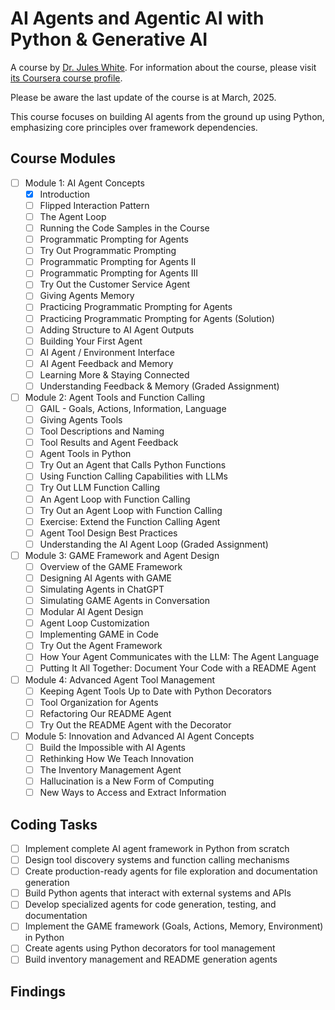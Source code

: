 # AI Agents and Agentic AI with Python & Generative AI

A course by [Dr. Jules White](https://engineering.vanderbilt.edu/bio/?pid=jules-white).
For information about the course, please visit [its Coursera course profile](https://www.coursera.org/learn/ai-agents-python#outcomes).

Please be aware the last update of the course is at March, 2025.

This course focuses on building AI agents from the ground up using Python, emphasizing core principles over framework dependencies.

## Course Modules

- [ ] Module 1: AI Agent Concepts
  - [x] Introduction
  - [ ] Flipped Interaction Pattern
  - [ ] The Agent Loop
  - [ ] Running the Code Samples in the Course
  - [ ] Programmatic Prompting for Agents
  - [ ] Try Out Programmatic Prompting
  - [ ] Programmatic Prompting for Agents II
  - [ ] Programmatic Prompting for Agents III
  - [ ] Try Out the Customer Service Agent
  - [ ] Giving Agents Memory
  - [ ] Practicing Programmatic Prompting for Agents
  - [ ] Practicing Programmatic Prompting for Agents (Solution)
  - [ ] Adding Structure to AI Agent Outputs
  - [ ] Building Your First Agent
  - [ ] AI Agent / Environment Interface
  - [ ] AI Agent Feedback and Memory
  - [ ] Learning More & Staying Connected
  - [ ] Understanding Feedback & Memory (Graded Assignment)

- [ ] Module 2: Agent Tools and Function Calling
  - [ ] GAIL - Goals, Actions, Information, Language
  - [ ] Giving Agents Tools
  - [ ] Tool Descriptions and Naming
  - [ ] Tool Results and Agent Feedback
  - [ ] Agent Tools in Python
  - [ ] Try Out an Agent that Calls Python Functions
  - [ ] Using Function Calling Capabilities with LLMs
  - [ ] Try Out LLM Function Calling
  - [ ] An Agent Loop with Function Calling
  - [ ] Try Out an Agent Loop with Function Calling
  - [ ] Exercise: Extend the Function Calling Agent
  - [ ] Agent Tool Design Best Practices
  - [ ] Understanding the AI Agent Loop (Graded Assignment)

- [ ] Module 3: GAME Framework and Agent Design
  - [ ] Overview of the GAME Framework
  - [ ] Designing AI Agents with GAME
  - [ ] Simulating Agents in ChatGPT
  - [ ] Simulating GAME Agents in Conversation
  - [ ] Modular AI Agent Design
  - [ ] Agent Loop Customization
  - [ ] Implementing GAME in Code
  - [ ] Try Out the Agent Framework
  - [ ] How Your Agent Communicates with the LLM: The Agent Language
  - [ ] Putting It All Together: Document Your Code with a README Agent

- [ ] Module 4: Advanced Agent Tool Management
  - [ ] Keeping Agent Tools Up to Date with Python Decorators
  - [ ] Tool Organization for Agents
  - [ ] Refactoring Our README Agent
  - [ ] Try Out the README Agent with the Decorator

- [ ] Module 5: Innovation and Advanced AI Agent Concepts
  - [ ] Build the Impossible with AI Agents
  - [ ] Rethinking How We Teach Innovation
  - [ ] The Inventory Management Agent
  - [ ] Hallucination is a New Form of Computing
  - [ ] New Ways to Access and Extract Information

## Coding Tasks

- [ ] Implement complete AI agent framework in Python from scratch
- [ ] Design tool discovery systems and function calling mechanisms
- [ ] Create production-ready agents for file exploration and documentation generation
- [ ] Build Python agents that interact with external systems and APIs
- [ ] Develop specialized agents for code generation, testing, and documentation
- [ ] Implement the GAME framework (Goals, Actions, Memory, Environment) in Python
- [ ] Create agents using Python decorators for tool management
- [ ] Build inventory management and README generation agents

## Findings


